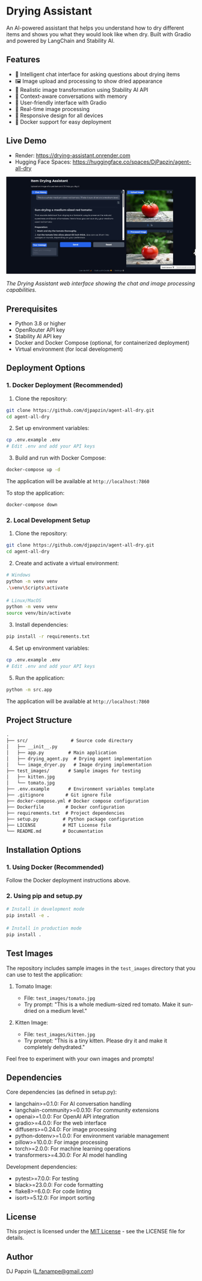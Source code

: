 # Drying Assistant

An AI-powered assistant that helps you understand how to dry different items and shows you what they would look like when dry. Built with Gradio and powered by LangChain and Stability AI.

## Features

- 🤖 Intelligent chat interface for asking questions about drying items
- 🖼️ Image upload and processing to show dried appearance
- 🎨 Realistic image transformation using Stability AI API
- 💬 Context-aware conversations with memory
- 🎯 User-friendly interface with Gradio
- 🔄 Real-time image processing
- 📱 Responsive design for all devices
- 🐳 Docker support for easy deployment

## Live Demo

- Render: https://drying-assistant.onrender.com
- Hugging Face Spaces: https://huggingface.co/spaces/DjPapzin/agent-all-dry

![Drying Assistant Interface](app_screenshot.png)

*The Drying Assistant web interface showing the chat and image processing capabilities.*

## Prerequisites

- Python 3.8 or higher
- OpenRouter API key
- Stability AI API key
- Docker and Docker Compose (optional, for containerized deployment)
- Virtual environment (for local development)

## Deployment Options

### 1. Docker Deployment (Recommended)

1. Clone the repository:
```bash
git clone https://github.com/djpapzin/agent-all-dry.git
cd agent-all-dry
```

2. Set up environment variables:
```bash
cp .env.example .env
# Edit .env and add your API keys
```

3. Build and run with Docker Compose:
```bash
docker-compose up -d
```

The application will be available at `http://localhost:7860`

To stop the application:
```bash
docker-compose down
```

### 2. Local Development Setup

1. Clone the repository:
```bash
git clone https://github.com/djpapzin/agent-all-dry.git
cd agent-all-dry
```

2. Create and activate a virtual environment:
```bash
# Windows
python -m venv venv
.\venv\Scripts\activate

# Linux/MacOS
python -m venv venv
source venv/bin/activate
```

3. Install dependencies:
```bash
pip install -r requirements.txt
```

4. Set up environment variables:
```bash
cp .env.example .env
# Edit .env and add your API keys
```

5. Run the application:
```bash
python -m src.app
```

The application will be available at `http://localhost:7860`

## Project Structure
```
.
├── src/                # Source code directory
│   ├── __init__.py
│   ├── app.py         # Main application
│   ├── drying_agent.py  # Drying agent implementation
│   └── image_dryer.py   # Image drying implementation
├── test_images/       # Sample images for testing
│   ├── kitten.jpg
│   └── tomato.jpg
├── .env.example       # Environment variables template
├── .gitignore        # Git ignore file
├── docker-compose.yml # Docker compose configuration
├── Dockerfile        # Docker configuration
├── requirements.txt  # Project dependencies
├── setup.py         # Python package configuration
├── LICENSE          # MIT License file
└── README.md        # Documentation
```

## Installation Options

### 1. Using Docker (Recommended)
Follow the Docker deployment instructions above.

### 2. Using pip and setup.py
```bash
# Install in development mode
pip install -e .

# Install in production mode
pip install .
```

## Test Images

The repository includes sample images in the `test_images` directory that you can use to test the application:

1. Tomato Image:
   - File: `test_images/tomato.jpg`
   - Try prompt: "This is a whole medium-sized red tomato. Make it sun-dried on a medium level."

2. Kitten Image:
   - File: `test_images/kitten.jpg`
   - Try prompt: "This is a tiny kitten. Please dry it and make it completely dehydrated."

Feel free to experiment with your own images and prompts!

## Dependencies

Core dependencies (as defined in setup.py):
- langchain>=0.1.0: For AI conversation handling
- langchain-community>=0.0.10: For community extensions
- openai>=1.0.0: For OpenAI API integration
- gradio>=4.0.0: For the web interface
- diffusers>=0.24.0: For image processing
- python-dotenv>=1.0.0: For environment variable management
- pillow>=10.0.0: For image processing
- torch>=2.0.0: For machine learning operations
- transformers>=4.30.0: For AI model handling

Development dependencies:
- pytest>=7.0.0: For testing
- black>=23.0.0: For code formatting
- flake8>=6.0.0: For code linting
- isort>=5.12.0: For import sorting

## License

This project is licensed under the [MIT License](LICENSE) - see the LICENSE file for details.

## Author

DJ Papzin (L.fanampe@gmail.com) 
